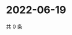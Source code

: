 # 2022-06-19

共 0 条

<!-- BEGIN WEIBO -->
<!-- 最后更新时间 Sun Jun 19 2022 20:07:55 GMT+0800 (China Standard Time) -->

<!-- END WEIBO -->
